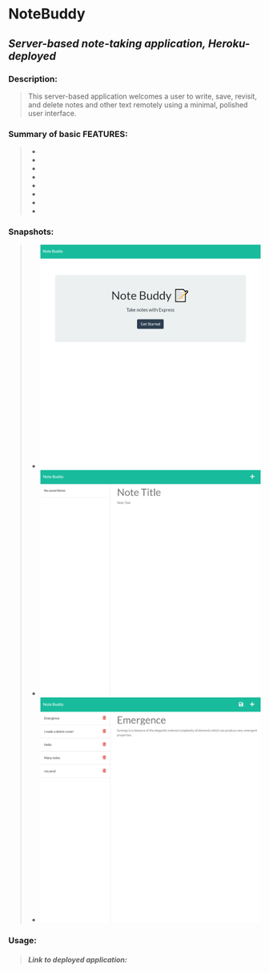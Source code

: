 # **NoteBuddy**  
## *Server-based note-taking application, Heroku-deployed*
  
### Description:
> This server-based application welcomes a user to write, save, revisit, and delete notes and other text remotely using a minimal, polished user interface.

### Summary of basic FEATURES:
  > -   
  > - 
  > -  
  > - 
  > - 
  > - 
  > - 
  > - 
  
### Snapshots:  
  > - ![Home landing page for note buddy application](/README-assets/home.png)  
  > - ![Notes page without saved notes](/README-assets/empty.png)  
  > - ![Notes page with saved notes](/README-assets/notes.png)
  
  

### Usage:
  > #### *Link to deployed application:*  
  >> 